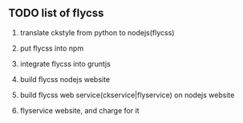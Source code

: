 ## TODO list of flycss

1. translate ckstyle from python to nodejs(flycss)

2. put flycss into npm

3. integrate flycss into gruntjs

4. build flycss nodejs website

5. build flycss web service(ckservice|flyservice) on nodejs website

6. flyservice website, and charge for it
